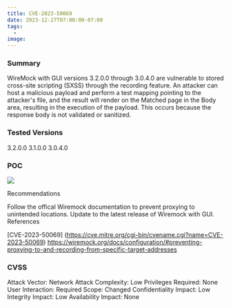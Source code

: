 ```yaml
---
title: CVE-2023-50069
date: 2023-12-27T07:00:00-07:00
tags:
  - 
image: 
---
```



### Summary

WireMock with GUI versions 3.2.0.0 through 3.0.4.0 are vulnerable to stored cross-site scripting (SXSS) through the recording feature. An attacker can host a malicious payload and perform a test mapping pointing to the attacker's file, and the result will render on the Matched page in the Body area, resulting in the execution of the payload. This occurs because the response body is not validated or sanitized.

### Tested Versions

3.2.0.0
3.1.0.0
3.0.4.0


### POC

![](cve-2023-50069-poc.png)

Recommendations

Follow the offical Wiremock documentation to prevent proxying to unintended locations.
Update to the latest release of Wiremock with GUI.
References

[CVE-2023-50069] (https://cve.mitre.org/cgi-bin/cvename.cgi?name=CVE-2023-50069)
https://wiremock.org/docs/configuration/#preventing-proxying-to-and-recording-from-specific-target-addresses

### CVSS

Attack Vector: Network
Attack Complexity: Low
Privileges Required: None
User Interaction: Required
Scope: Changed
Confidentiality Impact: Low
Integrity Impact: Low
Availability Impact: None

